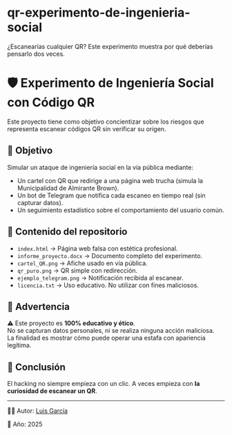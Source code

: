 # qr-experimento-de-ingenieria-social
¿Escanearías cualquier QR? Este experimento muestra por qué deberías pensarlo dos veces.
# 🛡️ Experimento de Ingeniería Social con Código QR

Este proyecto tiene como objetivo concientizar sobre los riesgos que representa escanear códigos QR sin verificar su origen.

## 🎯 Objetivo

Simular un ataque de ingeniería social en la vía pública mediante:

- Un cartel con QR que redirige a una página web trucha (simula la Municipalidad de Almirante Brown).
- Un bot de Telegram que notifica cada escaneo en tiempo real (sin capturar datos).
- Un seguimiento estadístico sobre el comportamiento del usuario común.

## 📁 Contenido del repositorio

- `index.html` → Página web falsa con estética profesional.
- `informe_proyecto.docx` → Documento completo del experimento.
- `cartel_QR.png` → Afiche usado en vía pública.
- `qr_puro.png` → QR simple con redirección.
- `ejemplo_telegram.png` → Notificación recibida al escanear.
- `licencia.txt` → Uso educativo. No utilizar con fines maliciosos.

## 🚨 Advertencia

⚠️ Este proyecto es **100% educativo y ético**.  
No se capturan datos personales, ni se realiza ninguna acción maliciosa.  
La finalidad es mostrar cómo puede operar una estafa con apariencia legítima.

## 🧠 Conclusión

El hacking no siempre empieza con un clic. A veces empieza con **la curiosidad de escanear un QR**.

---

👨‍💻 Autor: [Luis García](https://www.linkedin.com/in/luis-garcia-8138762b6)

📅 Año: 2025

